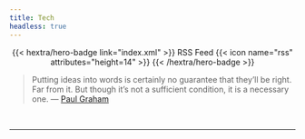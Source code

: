 ```yaml
---
title: Tech
headless: true
---
```


<div style="text-align: center; margin-top: 1em;">
{{< hextra/hero-badge link="index.xml" >}}
  <span>RSS Feed</span>
  {{< icon name="rss" attributes="height=14" >}}
{{< /hextra/hero-badge >}}
</div>

> Putting ideas into words is certainly no guarantee that they’ll be right. Far from it. But though it’s not a sufficient condition, it is a necessary one.
> — [Paul Graham](https://paulgraham.com/words.html)

<br />

---
